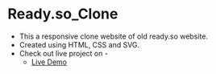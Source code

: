 # Ready.so_Clone

- This a responsive clone website of old ready.so website.
- Created using HTML, CSS and SVG.
- Check out live project on - 
  - [Live Demo](https://monomonu.github.io/Ready.so_Clone/)
